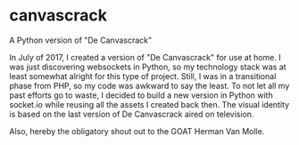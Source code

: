 # canvascrack
A Python version of "De Canvascrack"

In July of 2017, I created a version of "De Canvascrack" for use at home. I was just discovering websockets in Python, so my technology stack was at least somewhat alright for this type of project. Still, I was in a transitional phase from PHP, so my code was awkward to say the least. To not let all my past efforts go to waste, I decided to build a new version in Python with socket.io while reusing all the assets I created back then. The visual identity is based on the last version of De Canvascrack aired on television.

Also, hereby the obligatory shout out to the GOAT Herman Van Molle.